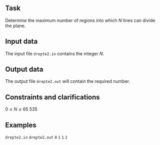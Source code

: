 ## Task

Determine the maximum number of regions into which $N$ lines can divide the plane.

## Input data

The input file `drepte2.in` contains the integer $N$.

## Output data

The output file `drepte2.out` will contain the required number.

## Constraints and clarifications

$0 \leq N \leq 65\ 535$

## Examples

`drepte2.in` `drepte2.out` 
`0` `1` 
`1` `2`